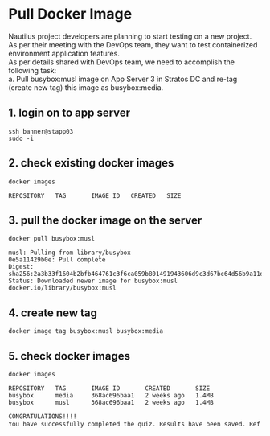 # Pull Docker Image
Nautilus project developers are planning to start testing on a new project. As per their meeting with the DevOps team, they want to test containerized environment application features.  
As per details shared with DevOps team, we need to accomplish the following task:  
a. Pull busybox:musl image on App Server 3 in Stratos DC and re-tag (create new tag) this image as busybox:media.


## 1. login on to app server
`ssh banner@stapp03`  
`sudo -i`

## 2. check existing docker images
`docker images`
```console
REPOSITORY   TAG       IMAGE ID   CREATED   SIZE
```

## 3. pull the docker image on the server
`docker pull busybox:musl`
```console
musl: Pulling from library/busybox
0e5a11429b0e: Pull complete 
Digest: sha256:2a3b33f1604b2bfb464761c3f6ca059b801491943606d9c3d67bc64d56b9a11d
Status: Downloaded newer image for busybox:musl
docker.io/library/busybox:musl
```

## 4. create new tag
`docker image tag busybox:musl busybox:media`

## 5. check docker images
`docker images`
```console
REPOSITORY   TAG       IMAGE ID       CREATED       SIZE
busybox      media     368ac696baa1   2 weeks ago   1.4MB
busybox      musl      368ac696baa1   2 weeks ago   1.4MB
```


```bash
CONGRATULATIONS!!!!
You have successfully completed the quiz. Results have been saved. Ref ID:62b6f999c8f39ab094d26385
```
